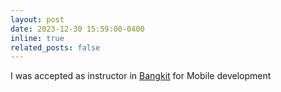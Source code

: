 ```yaml
---
layout: post
date: 2023-12-30 15:59:00-0400
inline: true
related_posts: false
---
```


I was accepted as instructor in <a href="https://grow.google/intl/id_id/bangkit">Bangkit</a> for Mobile development
